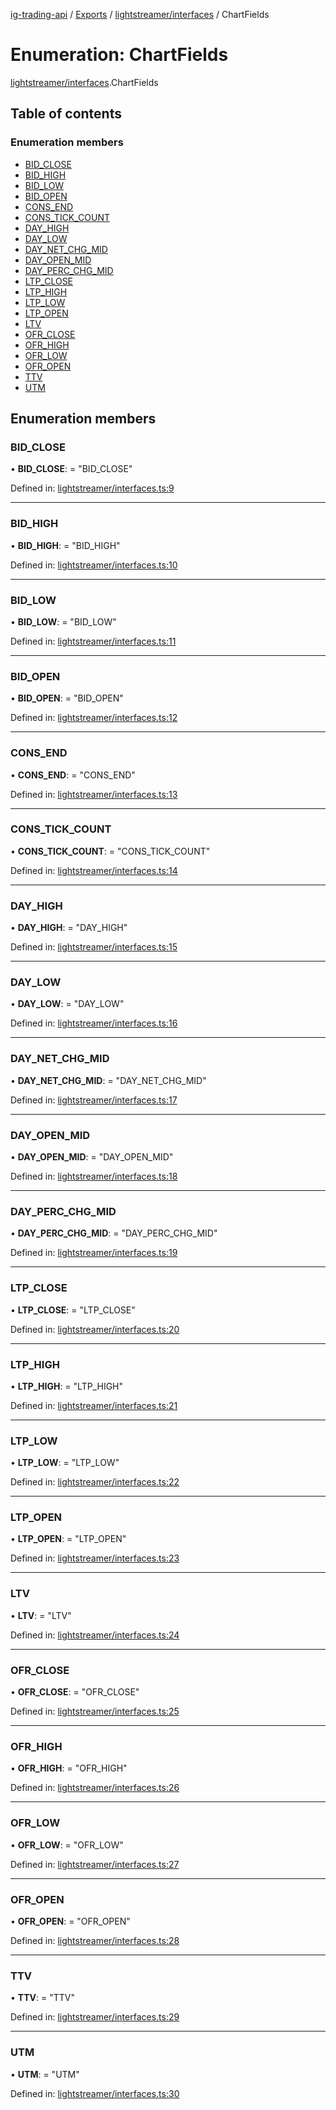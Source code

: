 [ig-trading-api](../README.md) / [Exports](../modules.md) / [lightstreamer/interfaces](../modules/lightstreamer_interfaces.md) / ChartFields

# Enumeration: ChartFields

[lightstreamer/interfaces](../modules/lightstreamer_interfaces.md).ChartFields

## Table of contents

### Enumeration members

- [BID_CLOSE](lightstreamer_interfaces.chartfields.md#bid_close)
- [BID_HIGH](lightstreamer_interfaces.chartfields.md#bid_high)
- [BID_LOW](lightstreamer_interfaces.chartfields.md#bid_low)
- [BID_OPEN](lightstreamer_interfaces.chartfields.md#bid_open)
- [CONS_END](lightstreamer_interfaces.chartfields.md#cons_end)
- [CONS_TICK_COUNT](lightstreamer_interfaces.chartfields.md#cons_tick_count)
- [DAY_HIGH](lightstreamer_interfaces.chartfields.md#day_high)
- [DAY_LOW](lightstreamer_interfaces.chartfields.md#day_low)
- [DAY_NET_CHG_MID](lightstreamer_interfaces.chartfields.md#day_net_chg_mid)
- [DAY_OPEN_MID](lightstreamer_interfaces.chartfields.md#day_open_mid)
- [DAY_PERC_CHG_MID](lightstreamer_interfaces.chartfields.md#day_perc_chg_mid)
- [LTP_CLOSE](lightstreamer_interfaces.chartfields.md#ltp_close)
- [LTP_HIGH](lightstreamer_interfaces.chartfields.md#ltp_high)
- [LTP_LOW](lightstreamer_interfaces.chartfields.md#ltp_low)
- [LTP_OPEN](lightstreamer_interfaces.chartfields.md#ltp_open)
- [LTV](lightstreamer_interfaces.chartfields.md#ltv)
- [OFR_CLOSE](lightstreamer_interfaces.chartfields.md#ofr_close)
- [OFR_HIGH](lightstreamer_interfaces.chartfields.md#ofr_high)
- [OFR_LOW](lightstreamer_interfaces.chartfields.md#ofr_low)
- [OFR_OPEN](lightstreamer_interfaces.chartfields.md#ofr_open)
- [TTV](lightstreamer_interfaces.chartfields.md#ttv)
- [UTM](lightstreamer_interfaces.chartfields.md#utm)

## Enumeration members

### BID_CLOSE

• **BID_CLOSE**: = "BID_CLOSE"

Defined in: [lightstreamer/interfaces.ts:9](https://github.com/bennycode/ig-trading-api/blob/8f9d994/src/lightstreamer/interfaces.ts#L9)

---

### BID_HIGH

• **BID_HIGH**: = "BID_HIGH"

Defined in: [lightstreamer/interfaces.ts:10](https://github.com/bennycode/ig-trading-api/blob/8f9d994/src/lightstreamer/interfaces.ts#L10)

---

### BID_LOW

• **BID_LOW**: = "BID_LOW"

Defined in: [lightstreamer/interfaces.ts:11](https://github.com/bennycode/ig-trading-api/blob/8f9d994/src/lightstreamer/interfaces.ts#L11)

---

### BID_OPEN

• **BID_OPEN**: = "BID_OPEN"

Defined in: [lightstreamer/interfaces.ts:12](https://github.com/bennycode/ig-trading-api/blob/8f9d994/src/lightstreamer/interfaces.ts#L12)

---

### CONS_END

• **CONS_END**: = "CONS_END"

Defined in: [lightstreamer/interfaces.ts:13](https://github.com/bennycode/ig-trading-api/blob/8f9d994/src/lightstreamer/interfaces.ts#L13)

---

### CONS_TICK_COUNT

• **CONS_TICK_COUNT**: = "CONS_TICK_COUNT"

Defined in: [lightstreamer/interfaces.ts:14](https://github.com/bennycode/ig-trading-api/blob/8f9d994/src/lightstreamer/interfaces.ts#L14)

---

### DAY_HIGH

• **DAY_HIGH**: = "DAY_HIGH"

Defined in: [lightstreamer/interfaces.ts:15](https://github.com/bennycode/ig-trading-api/blob/8f9d994/src/lightstreamer/interfaces.ts#L15)

---

### DAY_LOW

• **DAY_LOW**: = "DAY_LOW"

Defined in: [lightstreamer/interfaces.ts:16](https://github.com/bennycode/ig-trading-api/blob/8f9d994/src/lightstreamer/interfaces.ts#L16)

---

### DAY_NET_CHG_MID

• **DAY_NET_CHG_MID**: = "DAY_NET_CHG_MID"

Defined in: [lightstreamer/interfaces.ts:17](https://github.com/bennycode/ig-trading-api/blob/8f9d994/src/lightstreamer/interfaces.ts#L17)

---

### DAY_OPEN_MID

• **DAY_OPEN_MID**: = "DAY_OPEN_MID"

Defined in: [lightstreamer/interfaces.ts:18](https://github.com/bennycode/ig-trading-api/blob/8f9d994/src/lightstreamer/interfaces.ts#L18)

---

### DAY_PERC_CHG_MID

• **DAY_PERC_CHG_MID**: = "DAY_PERC_CHG_MID"

Defined in: [lightstreamer/interfaces.ts:19](https://github.com/bennycode/ig-trading-api/blob/8f9d994/src/lightstreamer/interfaces.ts#L19)

---

### LTP_CLOSE

• **LTP_CLOSE**: = "LTP_CLOSE"

Defined in: [lightstreamer/interfaces.ts:20](https://github.com/bennycode/ig-trading-api/blob/8f9d994/src/lightstreamer/interfaces.ts#L20)

---

### LTP_HIGH

• **LTP_HIGH**: = "LTP_HIGH"

Defined in: [lightstreamer/interfaces.ts:21](https://github.com/bennycode/ig-trading-api/blob/8f9d994/src/lightstreamer/interfaces.ts#L21)

---

### LTP_LOW

• **LTP_LOW**: = "LTP_LOW"

Defined in: [lightstreamer/interfaces.ts:22](https://github.com/bennycode/ig-trading-api/blob/8f9d994/src/lightstreamer/interfaces.ts#L22)

---

### LTP_OPEN

• **LTP_OPEN**: = "LTP_OPEN"

Defined in: [lightstreamer/interfaces.ts:23](https://github.com/bennycode/ig-trading-api/blob/8f9d994/src/lightstreamer/interfaces.ts#L23)

---

### LTV

• **LTV**: = "LTV"

Defined in: [lightstreamer/interfaces.ts:24](https://github.com/bennycode/ig-trading-api/blob/8f9d994/src/lightstreamer/interfaces.ts#L24)

---

### OFR_CLOSE

• **OFR_CLOSE**: = "OFR_CLOSE"

Defined in: [lightstreamer/interfaces.ts:25](https://github.com/bennycode/ig-trading-api/blob/8f9d994/src/lightstreamer/interfaces.ts#L25)

---

### OFR_HIGH

• **OFR_HIGH**: = "OFR_HIGH"

Defined in: [lightstreamer/interfaces.ts:26](https://github.com/bennycode/ig-trading-api/blob/8f9d994/src/lightstreamer/interfaces.ts#L26)

---

### OFR_LOW

• **OFR_LOW**: = "OFR_LOW"

Defined in: [lightstreamer/interfaces.ts:27](https://github.com/bennycode/ig-trading-api/blob/8f9d994/src/lightstreamer/interfaces.ts#L27)

---

### OFR_OPEN

• **OFR_OPEN**: = "OFR_OPEN"

Defined in: [lightstreamer/interfaces.ts:28](https://github.com/bennycode/ig-trading-api/blob/8f9d994/src/lightstreamer/interfaces.ts#L28)

---

### TTV

• **TTV**: = "TTV"

Defined in: [lightstreamer/interfaces.ts:29](https://github.com/bennycode/ig-trading-api/blob/8f9d994/src/lightstreamer/interfaces.ts#L29)

---

### UTM

• **UTM**: = "UTM"

Defined in: [lightstreamer/interfaces.ts:30](https://github.com/bennycode/ig-trading-api/blob/8f9d994/src/lightstreamer/interfaces.ts#L30)

